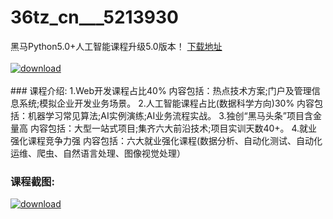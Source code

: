 # 36tz_cn___5213930
黑马Python5.0+人工智能课程升级5.0版本！
[下载地址](http://www.36tz.cn/article/5213930 "下载地址")
<br/></br>[![download](http://36tz.cn/muke_img/2020_06_1-80-300x163.png "下载地址")](http://www.36tz.cn/article/5213930 "下载地址")
<br/></br>### 课程介绍:
1.Web开发课程占比40%
内容包括：热点技术方案;门户及管理信息系统;模拟企业开发业务场景。
2.人工智能课程占比(数据科学方向)30%
内容包括：机器学习常见算法;AI实例演练;AI业务流程实战。
3.独创“黑马头条”项目含金量高
内容包括：大型一站式项目;集齐六大前沿技术;项目实训天数40+。
4.就业强化课程竞争力强
内容包括：六大就业强化课程(数据分析、自动化测试、自动化运维、爬虫、自然语言处理、图像视觉处理）

### 课程截图:
[![download](http://36tz.cn/muke_img/2020_06_2-87.png "下载地址")](http://www.36tz.cn/article/5213930 "下载地址")
